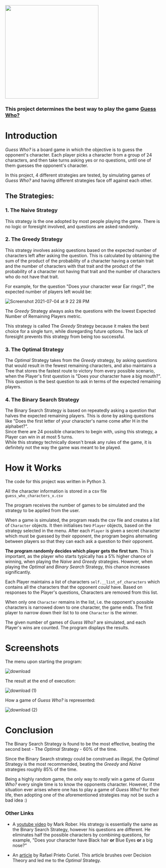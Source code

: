 <img src = "https://user-images.githubusercontent.com/84999187/125393658-776fa000-e3fc-11eb-8219-f8aeb9f284ad.png" alt = "" width="300" height="300" align="middle"/>

### This project determines the best way to play the game [Guess Who?](https://en.wikipedia.org/wiki/Guess_Who%3F)

# Introduction
_Guess Who?_ is a board game in which the objective is to guess the opponent's character. Each player picks a character from a group of 24 characters, and then take turns asking yes or no questions, until one of them guesses the opponent's character.

In this project, 4 different strategies are tested, by simulating games of _Guess Who?_ and having different strategies face off against each other.


## The Strategies:
### 1. The Naive Strategy
This strategy is the one adopted by most people playing the game. There is no logic or foresight involved, and questions are asked randomly.

### 2. The Greedy Strategy
This strategy involves asking questions based on the expected number of characters left after asking the question. This is calculated by obtaining the sum of the product of the probability of a character having a certain trait and the number of characters with that trait and the product of the probability of a character not having that trait and the number of characters who do not have that trait.

For example, for the question "Does your character wear Ear rings?", the expected number of players left would be:

![Screenshot 2021-07-04 at 9 22 28 PM](https://user-images.githubusercontent.com/84999187/124380152-54affe00-dd0f-11eb-97d3-04ce8b883edd.png)


The _Greedy_ Strategy always asks the questions with the lowest Expected Number of Remaining Players metric.

This strategy is called The _Greedy_ Strategy because it makes the best choice for a single turn, while disregarding future options. The lack of foresight prevents this strategy from being too successful.

### 3. The Optimal Strategy
The _Optimal_ Strategy takes from the _Greedy_ strategy, by asking questions that would result in the fewest remaining characters, and also maintains a Tree that stores the fastest route to victory from every possible scenario, when the Player's first question is "Does your character have a big mouth?". This question is the best question to ask in terms of the expected remaining players.

### 4. The Binary Search Strategy
The Binary Search Strategy is based on  repeatedly asking a question that halves the expected remaining players. This is done by asking questions like "Does the first letter of your character's name come after H in the alphabet?".\
Since there are 24 possible characters to begin with, using this strategy, a Player can win in at most 5 turns.\
While this strategy technically doesn't break any rules of the game, it is definitely not the way the game was meant to be played.

# How it Works

The code for this project was written in Python 3.

All the character information is stored in a csv file `guess_who_characters_x.csv`

The program receives the number of games to be simulated and the strategy to be applied from the user.

When a game is simulated, the program reads the csv file and creates a list of `Character` objects. It then initialises two `Player` objects, based on the strategy selected in the menu. After each `Player` is given a secret character which must be guessed by their opponent, the program begins alternating between players so that they can each ask a question to their opponent.

**The program randomly decides which player gets the first turn**. This is important, as the player who starts typically has a 5% higher chance of winning, when playing the _Naive_ and _Greedy_ strategies. However, when playing the _Optimal_ and _Binary Search_ Strategy, this chance increases significantly.

Each Player maintains a list of characters `self.__list_of_characters` which contains all the characters that the opponent _could_ have. Based on responses to the Player's questions, Characters are removed from this list.

When only one `Character` remains in the list, i.e. the opponent's possible characters is narrowed down to one character, the game ends. The first player to narrow down their list to  to one `Character` is the winner.

The given number of games of _Guess Who?_ are simulated, and each Player's wins are counted. The program displays the results.

# Screenshots
The menu upon starting the program:

![download](https://user-images.githubusercontent.com/84999187/124383628-98abfe80-dd21-11eb-84f0-3661a5300b68.png)

The result at the end of execution:

![download (1)](https://user-images.githubusercontent.com/84999187/124383672-cc872400-dd21-11eb-99f4-d493f762a288.png)

How a game of _Guess Who?_ is represented:

![download (2)](https://user-images.githubusercontent.com/84999187/124383711-0ce6a200-dd22-11eb-808d-12654dd136a3.png)

# Conclusion
The Binary Search Strategy is found to be the most effective, beating the second best - The _Optimal_ Strategy - 60% of the time.

Since the Binary Search strategy could be construed as illegal, the _Optimal_ Strategy is the most recommended, beating the _Greedy_ and _Naive_ strategies roughly 85% of the time.

Being a highly random game, the only way to _really_ win a game of _Guess Who?_ every single time is to know the opponents character. However, if the situation ever arises where one has to play a game of _Guess Who?_ for their life, then adopting one of the aforementioned strategies may not be such a bad idea :)

### Other Links

- A [youtube video](https://www.youtube.com/watch?v=FRlbNOno5VA&ab_channel=MarkRober) by Mark Rober. His strategy is essentially the same as the Binary Search Strategy, however his questions are different. He eliminates half the possible characters by combining questions, for example, "Does your character have Black hair **or** Blue Eyes **or** a big nose?"

- An [article](https://chalkdustmagazine.com/blog/cracking-guess-board-game/) by Rafael Prieto Curiel. This article brushes over Decision Theory and led me to the _Optimal_ Strategy.
